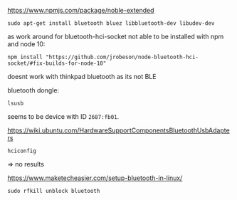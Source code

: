 

https://www.npmjs.com/package/noble-extended

    sudo apt-get install bluetooth bluez libbluetooth-dev libudev-dev


as work around for bluetooth-hci-socket not able to be installed with npm and node 10:

    npm install "https://github.com/jrobeson/node-bluetooth-hci-socket/#fix-builds-for-node-10"

doesnt work with thinkpad bluetooth as its not BLE

bluetooth dongle: 

    lsusb

seems to be device with ID `2687:fb01`.

https://wiki.ubuntu.com/HardwareSupportComponentsBluetoothUsbAdapters

    hciconfig

=> no results

https://www.maketecheasier.com/setup-bluetooth-in-linux/

    sudo rfkill unblock bluetooth


